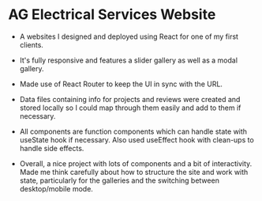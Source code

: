 # AG Electrical Services Website


* A websites I designed and deployed using React for one of my first clients.

* It's fully responsive and features a slider gallery as well as a modal gallery.

* Made use of React Router to keep the UI in sync with the URL. 

* Data files containing info for projects and reviews were created and stored locally so I could map through them easily and add to them if necessary.

* All components are function components which can handle state with useState hook if necessary. Also used useEffect hook with clean-ups to handle side effects.

* Overall, a nice project with lots of components and a bit of interactivity. Made me think carefully about how to structure the site and work with state, particularly for the galleries and the switching between desktop/mobile mode.
